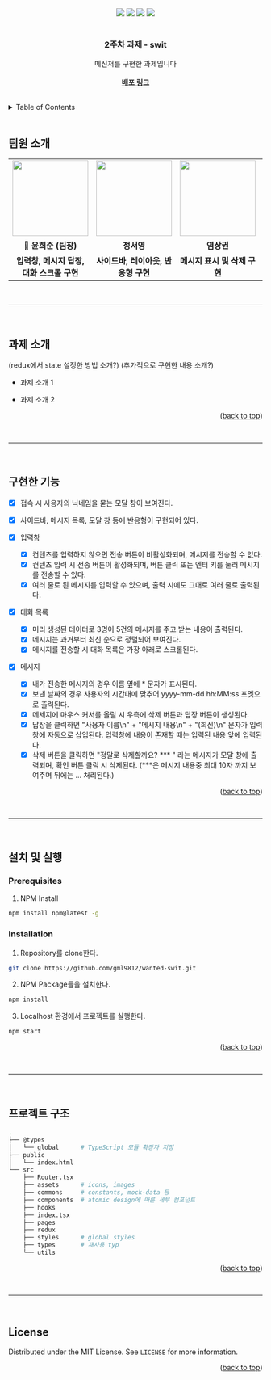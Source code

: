 <div id="top"></div>

<div align='center'>
  <img src="https://img.shields.io/badge/JavaScript-F7DF1E?style=for-the-badge&logo=javascript&logoColor=black"/>
  <img src="https://img.shields.io/badge/React-61DAFB?style=for-the-badge&logo=React&logoColor=blue"/>
  <img src="https://img.shields.io/badge/typescript-%23007ACC.svg?style=for-the-badge&logo=typescript&logoColor=white" />
<img src="https://img.shields.io/badge/redux-%23593d88.svg?style=for-the-badge&logo=redux&logoColor=white" />
</div>

<br />

<div align="center">
  <h3 align="center">2주차 과제 - swit</h3>
  <p align="center">
    메신저를 구현한 과제입니다
    <br />
    <br />
    <a href="https://romantic-agnesi-c249b7.netlify.app/"><strong>배포 링크</strong></a>
  </p>
</div>

<br>

<details>
  <summary>Table of Contents</summary>
  <ol>
    <li><a href="#팀원-소개">팀원 소개</a></li>
    <li><a href="#과제-소개">과제 소개</a></li>
    <li><a href="#구현한-기능">구현한 기능</a></li>
    <li>
      <a href="#설치-및-실행">설치 및 실행
      <ul>
        <li><a href="#prerequisites">Prerequisites</a></li>
        <li><a href="#installation">Installation</a></li>
      </ul>
    </li>
    <li><a href="#프로젝트-구조">프로젝트 구조</a></li>
    <li><a href="#license">License</a></li>
  </ol>
</details>

<br>

## 팀원 소개

<table align="center">
  <tr>
    <td align="center"><a href="https://github.com/gml9812"><img src="https://avatars.githubusercontent.com/u/28294925?v=4" width="150px" /></a></td>
    <td align="center"><a href="https://github.com/seoysauce"><img src="https://avatars.githubusercontent.com/u/65898861?v=4" width="150px" /></a></td>
    <td align="center"><a href="https://github.com/Yummy-sk"><img src="https://avatars.githubusercontent.com/u/60822846?v=4" width="150px" /></a></td>
    <td align="center"><a href="https://github.com/jambottle"><img src="https://avatars.githubusercontent.com/u/72926450?v=4" width="150px" /></a></td>
  </tr>
  <tr>
    <td align="center"><b>👑 윤희준 (팀장)</b></td>
    <td align="center"><b>정서영</b></td>
    <td align="center"><b>염상권</b></td>
    <td align="center"><b>김재원</b></td>
  </tr>
  <tr>
    <td align="center"><b>입력창, 메시지 답장, 대화 스크롤 구현</b></td>
    <td align="center"><b>사이드바, 레이아웃, 반응형 구현</b></td>
    <td align="center"><b>메시지 표시 및 삭제 구현</b></td>
    <td align="center"><b>FE Developer</b></td>
  </tr>
</table>

<br>
<hr>
<br>

## 과제 소개

(redux에서 state 설정한 방법 소개?)
(추가적으로 구현한 내용 소개?)

- 과제 소개 1

- 과제 소개 2


<p align="right">(<a href="#top">back to top</a>)</p>

<br>
<hr>
<br>

## 구현한 기능
- [x] 접속 시 사용자의 닉네임을 묻는 모달 창이 보여진다.
- [x] 사이드바, 메시지 목록, 모달 창 등에 반응형이 구현되어 있다. 

- [x] 입력창
  - [x] 컨텐츠를 입력하지 않으면 전송 버튼이 비활성화되며, 메시지를 전송할 수 없다.
  - [x] 컨텐츠 입력 시 전송 버튼이 활성화되며, 버튼 클릭 또는 엔터 키를 눌러 메시지를 전송할 수 있다.
  - [x] 여러 줄로 된 메시지를 입력할 수 있으며, 출력 시에도 그대로 여러 줄로 출력된다.
 
- [x] 대화 목록
  - [x] 미리 생성된 데이터로 3명이 5건의 메시지를 주고 받는 내용이 출력된다. 
  - [x] 메시지는 과거부터 최신 순으로 정렬되어 보여진다.
  - [x] 메시지를 전송할 시 대화 목록은 가장 아래로 스크롤된다. 
 
- [x] 메시지
  - [x] 내가 전송한 메시지의 경우 이름 옆에 * 문자가 표시된다.
  - [x] 보낸 날짜의 경우 사용자의 시간대에 맞추어 yyyy-mm-dd hh:MM:ss 포멧으로 출력된다.
  - [x] 메세지에 마우스 커서를 올릴 시 우측에 삭제 버튼과 답장 버튼이 생성된다.
  - [x] 답장을 클릭하면 "사용자 이름\n" + "메시지 내용\n" + "(회신)\n" 문자가 입력창에 자동으로 삽입된다. 입력창에 내용이 존재할 때는 입력된 내용 앞에 입력된다.
  - [x] 삭제 버튼을 클릭하면 "정말로 삭제할까요? *** " 라는 메시지가 모달 창에 출력되며, 확인 버튼 클릭 시 삭제된다. (***은 메시지 내용중 최대 10자 까지 보여주며 뒤에는 ... 처리된다.)

<p align="right">(<a href="#top">back to top</a>)</p>

<br>
<hr>
<br>

## 설치 및 실행

### Prerequisites

1. NPM Install

  ```sh
  npm install npm@latest -g
  ```

### Installation

1. Repository를 clone한다.

  ```sh
  git clone https://github.com/gml9812/wanted-swit.git
  ```

2. NPM Package들을 설치한다.

  ```sh
  npm install
  ```

3. Localhost 환경에서 프로젝트를 실행한다.

  ```sh
  npm start
  ```

<p align="right">(<a href="#top">back to top</a>)</p>

<br>
<hr>
<br>

## 프로젝트 구조

```bash
.
├── @types
│   └── global      # TypeScript 모듈 확장자 지정
├── public
│   └── index.html
└── src
    ├── Router.tsx
    ├── assets      # icons, images
    ├── commons     # constants, mock-data 등
    ├── components  # atomic design에 따른 세부 컴포넌트
    ├── hooks
    ├── index.tsx
    ├── pages
    ├── redux
    ├── styles      # global styles
    ├── types       # 재사용 typ
    └── utils
```

<p align="right">(<a href="#top">back to top</a>)</p>

<br>
<hr>
<br>

## License

Distributed under the MIT License. See `LICENSE` for more information.

<p align="right">(<a href="#top">back to top</a>)</p>
